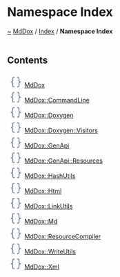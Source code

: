 <a id="namespace-index"></a>
<h1>Namespace Index</h1>
<a href="https://github.com/CharlesCarley/MdDox">~</a>
<a href="indexpage.md#mddox">MdDox</a>
<span class="inline-text">/</span>
<a href="index.md#index">Index</a>
<span class="inline-text">/</span>
<span class="bold-text"><b>Namespace Index</b></span>
<br/>
<br/>
<a id="contents"></a>
<h2>Contents</h2>
<div class="icon-link">
<img src="../images/namespace.svg"/><a href="namespaceMdDox.md#mddox">MdDox</a>
</div>
<div class="icon-link">
<img src="../images/namespace.svg"/><a href="namespaceMdDox_1_1CommandLine.md#mddoxcommandline">MdDox::CommandLine</a>
</div>
<div class="icon-link">
<img src="../images/namespace.svg"/><a href="namespaceMdDox_1_1Doxygen.md#mddoxdoxygen">MdDox::Doxygen</a>
</div>
<div class="icon-link">
<img src="../images/namespace.svg"/><a href="namespaceMdDox_1_1Doxygen_1_1Visitors.md#mddoxdoxygenvisitors">MdDox::Doxygen::Visitors</a>
</div>
<div class="icon-link">
<img src="../images/namespace.svg"/><a href="namespaceMdDox_1_1GenApi.md#mddoxgenapi">MdDox::GenApi</a>
</div>
<div class="icon-link">
<img src="../images/namespace.svg"/><a href="namespaceMdDox_1_1GenApi_1_1Resources.md#mddoxgenapiresources">MdDox::GenApi::Resources</a>
</div>
<div class="icon-link">
<img src="../images/namespace.svg"/><a href="namespaceMdDox_1_1HashUtils.md#mddoxhashutils">MdDox::HashUtils</a>
</div>
<div class="icon-link">
<img src="../images/namespace.svg"/><a href="namespaceMdDox_1_1Html.md#mddoxhtml">MdDox::Html</a>
</div>
<div class="icon-link">
<img src="../images/namespace.svg"/><a href="namespaceMdDox_1_1LinkUtils.md#mddoxlinkutils">MdDox::LinkUtils</a>
</div>
<div class="icon-link">
<img src="../images/namespace.svg"/><a href="namespaceMdDox_1_1Md.md#mddoxmd">MdDox::Md</a>
</div>
<div class="icon-link">
<img src="../images/namespace.svg"/><a href="namespaceMdDox_1_1ResourceCompiler.md#mddoxresourcecompiler">MdDox::ResourceCompiler</a>
</div>
<div class="icon-link">
<img src="../images/namespace.svg"/><a href="namespaceMdDox_1_1WriteUtils.md#mddoxwriteutils">MdDox::WriteUtils</a>
</div>
<div class="icon-link">
<img src="../images/namespace.svg"/><a href="namespaceMdDox_1_1Xml.md#mddoxxml">MdDox::Xml</a>
</div>
</div>
</div>
</body>
</html>
